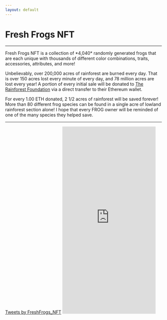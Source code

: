 ```yaml
---
layout: default
---
```

<h1 class="h1">Fresh Frogs NFT</h1><hr>
Fresh Frogs NFT is a collection of *4,040* randomly generated frogs that are each unique with thousands of different color combinations, traits, accessories, attributes, and more! 

Unbelievably, over 200,000 acres of rainforest are burned every day. That is over 150 acres lost every minute of every day, and 78 million acres are lost every year! A portion of every initial sale will be donated to [The Rainforest Foundation](https://rainforestfoundation.org/) via a direct transfer to their Ethereum wallet.

For every 1.00 ETH donated, 2 1/2 acres of rainforest will be saved forever! More than 80 different frog species can be found in a single acre of lowland rainforest section alone! I hope that every FROG owner will be reminded of one of the many species they helped save.
<hr>
<a class="twitter-timeline" display="flex" width="300px" height="600px" href="https://twitter.com/FreshFrogs_NFT?ref_src=twsrc%5Etfw">Tweets by FreshFrogs_NFT</a> <script async src="https://platform.twitter.com/widgets.js" charset="utf-8"></script>
<iframe src="https://discord.com/widget?id=759472420695965696&theme=dark" display="flex" width="300px" height="600px" allowtransparency="true" frameborder="0" sandbox="allow-popups allow-popups-to-escape-sandbox allow-same-origin allow-scripts"></iframe>